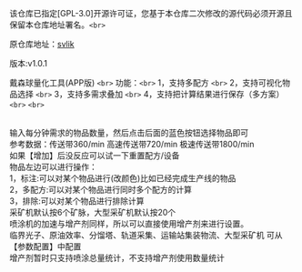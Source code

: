 该仓库已指定[GPL-3.0]开源许可证，您基于本仓库二次修改的源代码必须开源且保留本仓库地址署名。`<br>`

原仓库地址：[svlik](https://gitee.com/svlik/DysonSphereProgramTool)

版本:v1.0.1

戴森球量化工具(APP版)
`<br>`
功能：`<br>`
1，支持多配方 `<br>`
2，支持可视化物品选择 `<br>`
3，支持多需求叠加 `<br>`
4，支持把计算结果进行保存（多方案）`<br>`
`<br>`

<br>
输入每分钟需求的物品数量，然后点击后面的蓝色按钮选择物品即可<br>
参考数据：传送带360/min 高速传送带720/min 极速传送带1800/min<br>
如果【增加】后没反应可以试一下重置配方/设备<br>
物品左边可以进行操作：<br>
1，标注:可以对某个物品进行(改颜色)比如已经完成生产线的物品<br>
2，多配方:可以对某个物品进行同时多个配方的计算<br>
3，排除:可以对某个物品进行排除计算<br>
采矿机默认按6个矿脉，大型采矿机默认按20个<br>
喷涂机的加速与增产剂同样，所以可以直接使用增产剂来进行设置。<br>
临界光子、原油效率、分馏塔、轨道采集、运输站集装物流、大型采矿机 可从【参数配置】中配置<br>
增产剂暂时只支持喷涂总量统计，不支持增产剂使用数量统计<br>
